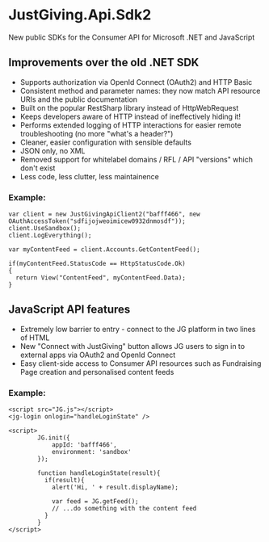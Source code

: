 # JustGiving.Api.Sdk2

New public SDKs for the Consumer API for Microsoft .NET and JavaScript


## Improvements over the old .NET SDK

- Supports authorization via OpenId Connect (OAuth2) and HTTP Basic
- Consistent method and parameter names: they now match API resource URIs and the public documentation
- Built on the popular RestSharp library instead of HttpWebRequest
- Keeps developers aware of HTTP instead of ineffectively hiding it!
- Performs extended logging of HTTP interactions for easier remote troubleshooting (no more "what's a header?")
- Cleaner, easier configuration with sensible defaults
- JSON only, no XML
- Removed support for whitelabel domains / RFL / API "versions" which don't exist
- Less code, less clutter, less maintainence

### Example:

```
var client = new JustGivingApiClient2("bafff466", new OAuthAccessToken("sdfijojweoimicew0932dnmosdf")); 
client.UseSandbox();
client.LogEverything();

var myContentFeed = client.Accounts.GetContentFeed();

if(myContentFeed.StatusCode == HttpStatusCode.Ok)
{
  return View("ContentFeed", myContentFeed.Data);
}
```

## JavaScript API features

- Extremely low barrier to entry - connect to the JG platform in two lines of HTML
- New "Connect with JustGiving" button allows JG users to sign in to external apps via OAuth2 and OpenId Connect
- Easy client-side access to Consumer API resources such as Fundraising Page creation and personalised content feeds

### Example:

```
<script src="JG.js"></script>
<jg-login onlogin="handleLoginState" />

<script>
        JG.init({
            appId: 'bafff466',
            environment: 'sandbox'
        });
        
        function handleLoginState(result){
          if(result){
            alert('Hi, ' + result.displayName);
            
            var feed = JG.getFeed();
            // ...do something with the content feed
          }
        }
</script>
```

